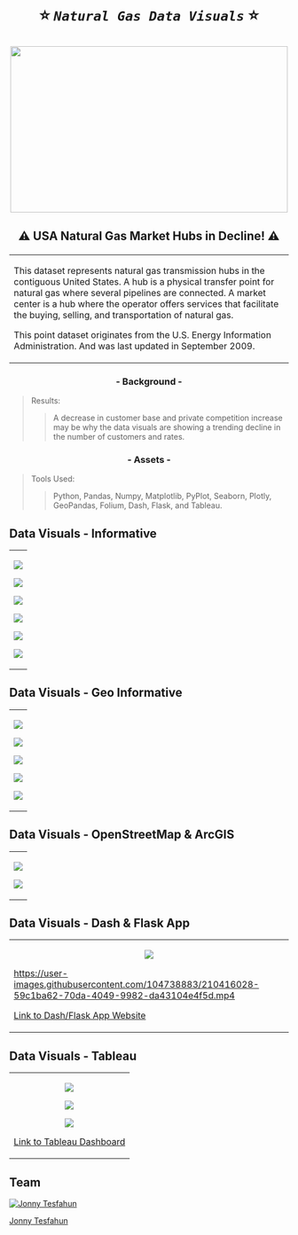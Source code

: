 # <p align="center"> ⭐ ***`Natural Gas Data Visuals`*** ⭐ </p> 
 
<p align="center"> 
<img width="500" height="300" src=https://github.com/Jonny-T87/Oil_Gas_Utility/blob/main/Data/Images/gas1.jpg > </p>

## <p align="center"> ⚠️ USA Natural Gas Market Hubs in Decline! ⚠️ </p>
<table>
<tr>
<td>
<p>
  This dataset represents natural gas transmission hubs in the contiguous United States. A hub is a physical transfer point for natural gas where several pipelines are connected. A market center is a hub where the operator offers services that facilitate the buying, selling, and transportation of natural gas.
<p>
  This point dataset originates from the U.S. Energy Information Administration. And was last updated in September 2009.
<p>
</td>
</tr>
</table>

### <p align="center"> - Background - </p>
>Results:
>> A decrease in customer base and private competition increase may be why the data visuals are showing a trending decline in the number of customers and rates. 

### <p align="center"> - Assets - </p>
>Tools Used:
>> Python, Pandas, Numpy, Matplotlib, PyPlot, Seaborn, Plotly, GeoPandas, Folium, Dash, Flask, and Tableau.

## Data Visuals - Informative  
<table>
<tr>
<td>
<p align="center"> 
<img src=https://github.com/Jonny-T87/Oil_Gas_Utility/blob/main/Data/Images/BoxplotCustmRegion.png> </p>
<p align="center">
<img src=https://github.com/Jonny-T87/Oil_Gas_Utility/blob/main/Data/Images/ViolinUsageState.png> </p>
<p align="center">
<img src=https://github.com/Jonny-T87/Oil_Gas_Utility/blob/main/Data/Images/MaxtruAvgOperRegionScatter.png> </p>
<p align="center">
<img src=https://github.com/Jonny-T87/Oil_Gas_Utility/blob/main/Data/Images/MaxDiscountRegionsPie.png> </p>
<p align="center">
<img src=https://github.com/Jonny-T87/Oil_Gas_Utility/blob/main/Data/Images/NumCustActRegLine.png> </p>
<p align="center">
<img src=https://github.com/Jonny-T87/Oil_Gas_Utility/blob/main/Data/Images/PerCustRatesBar.png> </p>
</td>
</tr>
</table>

## Data Visuals - Geo Informative  
<table>
<tr>
<td>
<p align="center">
<img src=https://github.com/Jonny-T87/Oil_Gas_Utility/blob/main/Data/Images/Natural%20Gas%20Blk%20%26%20Red.png> </p>
<p align="center">
<img src=https://github.com/Jonny-T87/Oil_Gas_Utility/blob/main/Data/Images/Natural%20Gas%20by%20Rates.png> </p>
<p align="center">
<img src=https://github.com/Jonny-T87/Oil_Gas_Utility/blob/main/Data/Images/GasHubScatterAvgD_2.png></p>
<p align="center">
<img src=https://github.com/Jonny-T87/Oil_Gas_Utility/blob/main/Data/Images/GasHubScatterRegion_2.png></p>
<p align="center">
<img src=https://github.com/Jonny-T87/Oil_Gas_Utility/blob/main/Data/Images/GasHubHeatMapCust_2.png> </p>
</td>
</tr>
</table>

## Data Visuals - OpenStreetMap & ArcGIS
<table>
<tr>
<td>
<p align="center">
<img src=https://github.com/Jonny-T87/Oil_Gas_Utility/blob/main/Data/Images/GasHubHeatMapCust_OpenStreet.png> </p>
<p align="center">
<img src=https://github.com/Jonny-T87/Oil_Gas_Utility/blob/main/Data/Images/GasHubHeatMapCust_Esri.png> </p>
</td>
</tr>
</table>

## Data Visuals - Dash & Flask App
<table>
<tr>
<td>
<p align="center">
<img src=https://github.com/Jonny-T87/Oil_Gas_Utility/blob/main/Data/Images/DashPlot.png> </p>
<p align="center">

https://user-images.githubusercontent.com/104738883/210416028-59c1ba62-70da-4049-9982-da43104e4f5d.mp4

[Link to Dash/Flask App Website](http://jhonnq.pythonanywhere.com/)
</td>
</tr>
</table>

## Data Visuals - Tableau
<table>
<tr>
<td>
<p align="center">
<img src=https://github.com/Jonny-T87/Oil_Gas_Utility/blob/main/Data/Images/Avgdaily%20Dashboard.png> </p>
<p align="center">
<img src=https://github.com/Jonny-T87/Oil_Gas_Utility/blob/main/Data/Images/Dashboard%202.png> </p>
<p align="center">
<img src=https://github.com/Jonny-T87/Oil_Gas_Utility/blob/main/Data/Images/Dashboard%203.png> </p>

[Link to Tableau Dashboard](https://public.tableau.com/views/gdfhub3/Dashboard3?:language=en-US&:display_count=n&:origin=viz_share_link)
</td>
</tr>
</table>



## Team

[![Jonny Tesfahun](https://avatars.githubusercontent.com/u/104738883?s=96&v=4)](https://github.com/iharsh234)  

[Jonny Tesfahun](https://github.com/Jonny-T87) 


